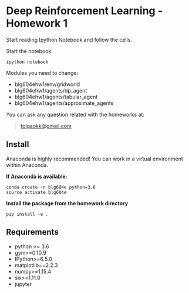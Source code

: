# Deep Reinforcement Learning - Homework 1

Start reading Ipython Notebook and follow the cells.

Start the notebook:
```
ipython notebook
```

Modules you need to change:
* blg604ehw1/env/gridworld
* blg604ehw1/agents/dp_agent
* blg604ehw1/agents/tabular_agent
* blg604ehw1/agents/approximate_agents
 
You can ask any question related with the homeworks at:
> tolgaokk@gmail.com

## Install

Anaconda is highly recommended!
You can work in a virtual environment within Anaconda.


__If Anaconda is available:__
```
conda create -n blg604e python=3.6
source activate blg604e
```
**Install the package from the homework directory**
```
pip install -e .
```

## Requirements
* python >= 3.6
* gym>=0.10.9
* IPython>=6.5.0
* matplotlib==2.2.3
* numpy>=1.15.4
* six>=1.11.0
* jupyter

